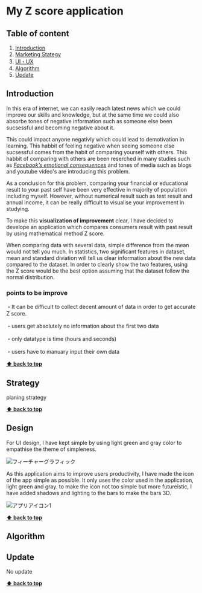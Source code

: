 # My Z score application
 
## Table of content 

1. [Introduction](#Introduction)
2. [Marketing Stategy](#Strategy)
3. [UI・UX](#Design)
4. [Algorithm](#Algorithm)
5. [Update](#Update)

## Introduction

In this era of internet, we can easily reach latest news which we could improve our skills and knowledge, but at the same time we could also absorbe tones of negative information such as someone else been sucsessful and becoming negative about it. 

This could impact anyone negativly which could lead to demotivation in learning. This habbit of feeling negative when seeing someone else sucsessful comes from the habit of comparing yourself with others. This habbit of comparing with others are been reserched in many studies such as [_Facebook’s emotional consequences_](https://www.sciencedirect.com/science/article/pii/S0747563214001241) and tones of media such as blogs and youtube video's are introducing this problem. 

As a conclusion for this problem, comparing your financial or educational result to your past self have been very effective in majority of population including myself. However, without numerical result such as test result and annual income, it can be really difficult to visualise your improvement in studying.

To make this **visualization of improvement** clear, I have decided to develope an application which compares consumers result with past result by using mathematical method Z score. 

When comparing data with several data, simple difference from the mean would not tell you much. In statistics, two significant features in dataset, mean and standard diviation will tell us clear information about the new data compared to the dataset. In order to clearly show the two features, using the Z score would be the best option assuming that the dataset follow the normal distribution. 

### points to be improve

・It can be difficult to collect decent amount of data in order to get accurate Z score. 

・users get absolutely no information about the first two data 

・only datatype is time (hours and seconds)

・users have to manuary input their own data

**[⬆ back to top](#table-of-contents)**

## Strategy

planing strategy

**[⬆ back to top](#table-of-contents)**

## Design

For UI design, I have kept simple by using light green and gray color to empathise the theme of simpleness.

![フィーチャーグラフィック](https://github.com/Saku052/App_MyZscore/assets/92529068/2569551e-e8fb-43af-b798-e6669a225293)

As this application aims to improve users productivity, I have made the icon of the app simple as possible. It only uses the color used in the application, light green and gray. to make the icon not too simple but more futureistic, I have added shadows and lighting to the bars to make the bars 3D.

![アプリアイコン1](https://github.com/Saku052/App_MyZscore/assets/92529068/9c3bf4ee-f7f6-4fbd-b2f0-52ad1ea5dba3)

**[⬆ back to top](#table-of-contents)**

## Algorithm

## Update

No update

**[⬆ back to top](#table-of-contents)**


